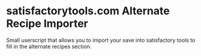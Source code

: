 # satisfactorytools.com Alternate Recipe Importer

Small userscript that allows you to import your save into satisfactory tools to fill in the alternate recipes section.

